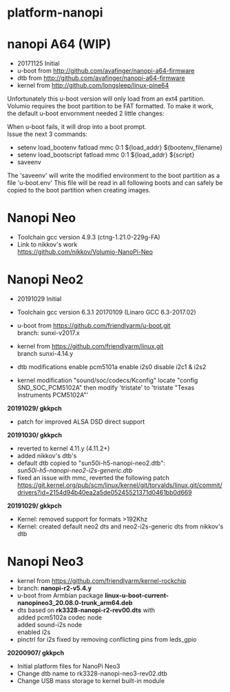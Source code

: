 # platform-nanopi

nanopi A64 (WIP)  
================

- 20171125 Initial
- u-boot from http://github.com/avafinger/nanopi-a64-firmware  
- dtb from http://github.com/avafinger/nanopi-a64-firmware
- kernel from http://github.com/longsleep/linux-pine64

Unfortunately this u-boot version will only load from an ext4 partition.
Volumio requires the boot partition to be FAT formatted.
To make it work, the default u-boot envornment needed 2 little changes:  

When u-boot fails, it will drop into a boot prompt.  
Issue the next 3 commands:  

- setenv load_bootenv fatload mmc 0:1 ${load_addr} ${bootenv_filename}
- setenv load_bootscript fatload mmc 0:1 ${load_addr} ${script}
- saveenv

The 'saveenv' will write the modified environment to the boot partition as a file 'u-boot.env'
This file will be read in all following boots and can safely be copied to the boot partition when creating images.

Nanopi Neo
=================
- Toolchain gcc version 4.9.3 (ctng-1.21.0-229g-FA)  
- Link to nikkov's work  
https://github.com/nikkov/Volumio-NanoPi-Neo

  
Nanopi Neo2
=================

- 20191029 Initial

- Toolchain gcc version 6.3.1 20170109 (Linaro GCC 6.3-2017.02)
- u-boot from https://github.com/friendlyarm/u-boot.git   
branch: sunxi-v2017.x 
- kernel from https://github.com/friendlyarm/linux.git  
branch sunxi-4.14.y
- dtb modifications
enable pcm5101a
enable i2s0
disable i2c1 & i2s2
- kernel modification "sound/soc/codecs/Kconfig"
locate "config SND_SOC_PCM5102A"
then modify 'tristate' to 'tristate "Texas Instruments PCM5102A"'

**20191029/ gkkpch**

- patch for improved ALSA DSD direct support  

**20191030/ gkkpch**

- reverted to kernel 4.11.y (4.11.2+)
- added nikkov's dtb's
- default dtb copied to "sun50i-h5-nanopi-neo2.dtb":  
  *sun50i-h5-nanopi-neo2-i2s-generic.dtb*  
- fixed an issue with mmc, reverted the following patch   
https://git.kernel.org/pub/scm/linux/kernel/git/torvalds/linux.git/commit/drivers?id=2154d94b40ea2a5de05245521371d0461bb0d669

**20191029/ gkkpch**
- Kernel: removed support for formats >192Khz  
- Kernel: created default neo2 dts and neo2-i2s-generic dts from nikkov's dtb   

Nanopi Neo3
=================

- kernel from https://github.com/friendlyarm/kernel-rockchip  
- branch: **nanopi-r2-v5.4.y**  
- u-boot from Armbian package **linux-u-boot-current-nanopineo3_20.08.0-trunk_arm64.deb**  
- dts based on **rk3328-nanopi-r2-rev00.dts** with  
   added pcm5102a codec node  
   added sound-i2s node  
   enabled i2s   
- pinctrl for i2s fixed by removing conflicting pins from leds_gpio  

 **20200907/ gkkpch**
 - Initial platform files for NanoPi Neo3  
 - Change dtb name to rk3328-nanopi-neo3-rev02.dtb    
 - Change USB mass storage to kernel built-in module   




